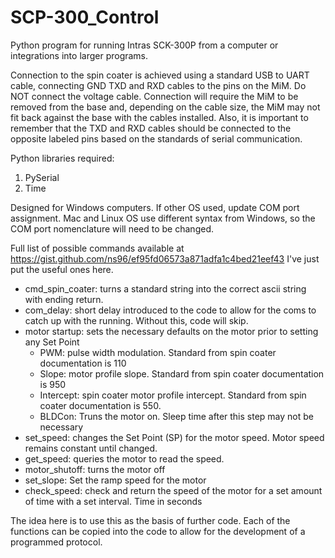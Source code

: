 # SCP-300_Control
Python program for running Intras SCK-300P from a computer or integrations into larger programs.

Connection to the spin coater is achieved using a standard USB to UART cable, connecting GND TXD and RXD cables to the 
pins on the MiM. Do NOT connect the voltage cable. Connection will require the MiM to be removed from the base and, 
depending on the cable size, the MiM may not fit back against the base with the cables installed. Also, it is important 
to remember that the TXD and RXD cables should be connected to the opposite labeled pins based on the standards of serial 
communication.

Python libraries required:
1. PySerial
2. Time

Designed for Windows computers. If other OS used, update COM port assignment. Mac and Linux OS use different syntax from 
Windows, so the COM port nomenclature will need to be changed.

Full list of possible commands available at https://gist.github.com/ns96/ef95fd06573a871adfa1c4bed21eef43
I've just put the useful ones here.

* cmd_spin_coater: turns a standard string into the correct ascii string with ending return.
* com_delay: short delay introduced to the code to allow for the coms to catch up with the running. Without this, code will skip.
* motor startup: sets the necessary defaults on the motor prior to setting any Set Point
    - PWM: pulse width modulation. Standard from spin coater documentation is 110
    - Slope: motor profile slope. Standard from spin coater documentation is 950
    - Intercept: spin coater motor profile intercept. Standard from spin coater documentation is 550.
    - BLDCon: Truns the motor on. Sleep time after this step may not be necessary
* set_speed: changes the Set Point (SP) for the motor speed. Motor speed remains constant until changed.
* get_speed: queries the motor to read the speed.
* motor_shutoff: turns the motor off
* set_slope: Set the ramp speed for the motor
* check_speed: check and return the speed of the motor for a set amount of time with a set interval. Time in seconds



The idea here is to use this as the basis of further code. Each of the functions can be copied into the code 
to allow for the development of a programmed protocol.